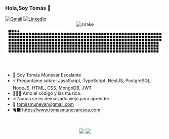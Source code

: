 ### Hola,Soy Tomás 👋
 <a href="mailto:tomasmunevar36@gmail.com" title="Gmail">
  <img src="https://img.shields.io/badge/-Gmail-FF0000?style=flat-square&labelColor=FF0000&logo=gmail&logoColor=white&link=LINK-DO-SEU-GMAIL" alt="Gmail"/></a>
  <a href="https://www.linkedin.com/in/tom%C3%A1s-mun%C3%A9var-escalante-5ba483212/" title="LinkedIn">
  <img src="https://img.shields.io/badge/-Linkedin-0e76a8?style=flat-square&logo=Linkedin&logoColor=white&link=LINK-DO-SEU-LINKEDIN" alt="LinkedIn"/></a>

<div align="center">
  <img src="https://raw.githubusercontent.com/lessslie/lessslie/output/dist/github-contribution-grid-snake.gif" alt="snake" />
</div>

<div align="center">
    <picture align="center">
      <source media="(prefers-color-scheme: dark)" srcset="https://raw.githubusercontent.com/Niefee/niefee/master/assets/github-contribution-grid-snake.svg">
      <source media="(prefers-color-scheme: light)" srcset="https://raw.githubusercontent.com/Niefee/niefee/master/assets/github-contribution-grid-snake.svg">
      <img alt="github contribution grid snake animation" src="https://raw.githubusercontent.com/Niefee/niefee/master/assets/github-contribution-grid-snake.svg">
    </picture>
</div>

<br/>

- 🌱 Soy Tomás Munévar Escalante 
- ⚡ Preguntame sobre: JavaScript, TypeScript, NestJS, PostgreSQL, NodeJS, HTML, CSS, MongoDB, JWT
- 🧑🏼‍💻 Amo el código y las musica.
- 🔥 Nunca se es demasiado viejo para aprender.
- 📧 tomasmunevar@gmail.com
- 🐈‍⬛ https://www.tomasmunevaresca.com

<br/>

<p align="center">
    <!-- Stats con gradiente gris -->
    <img style="height:10rem;" src="https://github-readme-stats.vercel.app/api?username=Tomas36M&bg_color=30,dddddd,555555&title_color=1F1F1F&text_color=1F1F1F&icon_color=757575&show_icons=true&border_color=cccccc" />
    <img style="height:10rem;" src="https://github-readme-streak-stats.herokuapp.com/?user=Tomas36M&background=1F1F1F&border=757575&stroke=757575&ring=949494&fire=949494&currStreakLabel=FFFFFF&currStreakNum=FFFFFF&sideNums=FFFFFF&sideLabels=FFFFFF&dates=888888" />
</p>
